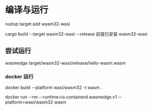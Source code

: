 # 编译与运行

rustup target add wasm32-wasi


cargo build --target wasm32-wasi --release
前提已安装 wasm32-wasi

## 尝试运行
wasmedge target/wasm32-wasi/release/hello-wasm.wasm

### docker 运行
docker build --platform wasi/wasm32 -t wasm .

docker run --rm --runtime=io.containerd.wasmedge.v1 --platform=wasi/wasm32 wasm
